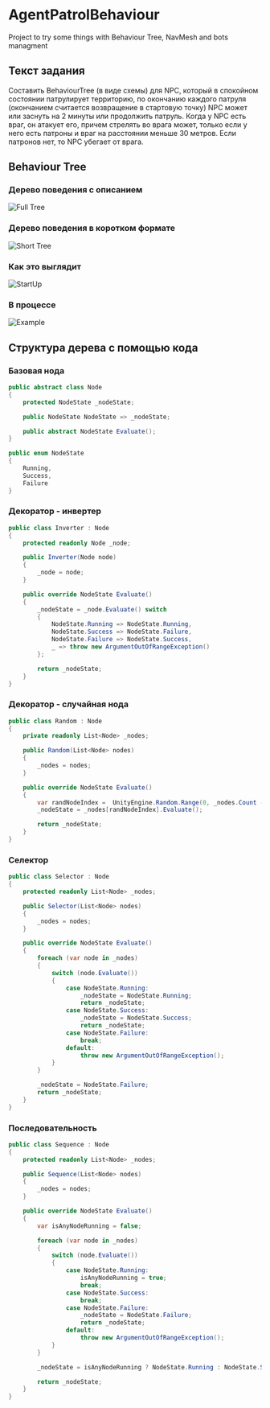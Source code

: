# AgentPatrolBehaviour

Project to try some things with Behaviour Tree, NavMesh and bots managment

## Текст задания

Составить BehaviourTree (в виде схемы) для NPC, который в спокойном состоянии патрулирует территорию, по окончанию каждого патруля (окончанием считается возвращение в стартовую точку) NPC может или заснуть на 2 минуты или продолжить патруль.
Когда у NPC есть враг, он атакует его, причем стрелять во врага может, только если у него есть патроны и враг на расстоянии меньше 30 метров. Если патронов нет, то NPC убегает от врага.

## Behaviour Tree

### Дерево поведения с описанием

![Full Tree](./Images/BehaviourTree.png)

### Дерево поведения в коротком формате

![Short Tree](./Images/BehaviourTreeShort.png)

### Как это выглядит

![StartUp](./Images/Playground.png)

### В процессе

![Example](./Images/Example.gif)

## Структура дерева с помощью кода

### Базовая нода

```csharp
public abstract class Node
{
    protected NodeState _nodeState;

    public NodeState NodeState => _nodeState;

    public abstract NodeState Evaluate();
}

public enum NodeState
{
    Running,
    Success,
    Failure
}
```

### Декоратор - инвертер

```csharp
public class Inverter : Node
{
    protected readonly Node _node;

    public Inverter(Node node)
    {
        _node = node;
    }

    public override NodeState Evaluate()
    {
        _nodeState = _node.Evaluate() switch
        {
            NodeState.Running => NodeState.Running,
            NodeState.Success => NodeState.Failure,
            NodeState.Failure => NodeState.Success,
            _ => throw new ArgumentOutOfRangeException()
        };

        return _nodeState;
    }
}
```

### Декоратор - случайная нода

```csharp
public class Random : Node
{
    private readonly List<Node> _nodes;

    public Random(List<Node> nodes)
    {
        _nodes = nodes;
    }

    public override NodeState Evaluate()
    {
        var randNodeIndex =  UnityEngine.Random.Range(0, _nodes.Count - 1);
        _nodeState = _nodes[randNodeIndex].Evaluate();

        return _nodeState;
    }
}
```

### Селектор

```csharp
public class Selector : Node
{
    protected readonly List<Node> _nodes;

    public Selector(List<Node> nodes)
    {
        _nodes = nodes;
    }

    public override NodeState Evaluate()
    {
        foreach (var node in _nodes)
        {
            switch (node.Evaluate())
            {
                case NodeState.Running:
                    _nodeState = NodeState.Running;
                    return _nodeState;
                case NodeState.Success:
                    _nodeState = NodeState.Success;
                    return _nodeState;
                case NodeState.Failure:
                    break;
                default:
                    throw new ArgumentOutOfRangeException();
            }
        }

        _nodeState = NodeState.Failure;
        return _nodeState;
    }
}
```

### Последовательность

```csharp
public class Sequence : Node
{
    protected readonly List<Node> _nodes;

    public Sequence(List<Node> nodes)
    {
        _nodes = nodes;
    }

    public override NodeState Evaluate()
    {
        var isAnyNodeRunning = false;

        foreach (var node in _nodes)
        {
            switch (node.Evaluate())
            {
                case NodeState.Running:
                    isAnyNodeRunning = true;
                    break;
                case NodeState.Success:
                    break;
                case NodeState.Failure:
                    _nodeState = NodeState.Failure;
                    return _nodeState;
                default:
                    throw new ArgumentOutOfRangeException();
            }
        }

        _nodeState = isAnyNodeRunning ? NodeState.Running : NodeState.Success;

        return _nodeState;
    }
}
```
